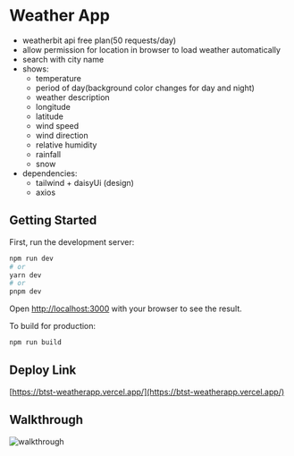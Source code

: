 # Weather App

- weatherbit api free plan(50 requests/day)
- allow permission for location in browser to load weather automatically
- search with city name
- shows:
  - temperature
  - period of day(background color changes for day and night)
  - weather description
  - longitude
  - latitude
  - wind speed
  - wind direction
  - relative humidity
  - rainfall
  - snow
- dependencies:
  - tailwind + daisyUi (design)
  - axios

## Getting Started

First, run the development server:

```bash
npm run dev
# or
yarn dev
# or
pnpm dev
```

Open [http://localhost:3000](http://localhost:3000) with your browser to see the result.

To build for production:

```bash
npm run build

```

## Deploy Link

[https://btst-weatherapp.vercel.app/](https://btst-weatherapp.vercel.app/)


## Walkthrough

![walkthrough](https://github.com/BIKRAM-SAHA/BTST-weatherapp/blob/master/walkthrough.gif)